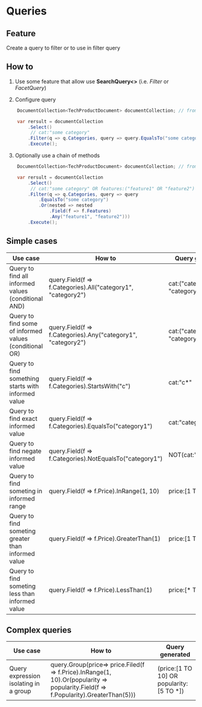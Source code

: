 # Queries

## Feature

Create a query to filter or to use in filter query

## How to

1.  Use some feature that allow use **SearchQuery&lt;>** (i.e. _Filter_ or _FacetQuery_)

2.  Configure query

```csharp
	DocumentCollection<TechProductDocument> documentCollection; // from DI

    var rersult = documentCollection
        .Select()
		 // cat:"some category"
        .Filter(q => q.Categories, query => query.EqualsTo("some category"))
        .Execute();
```

3.  Optionally use a chain of methods

```csharp
	DocumentCollection<TechProductDocument> documentCollection; // from DI

    var rersult = documentCollection
        .Select()
		 // cat:"some category" OR features:("feature1" OR "feature2")
        .Filter(q => q.Categories, query => query
            .EqualsTo("some category")
            .Or(nested => nested
                .Field(f => f.Features)
                .Any("feature1", "feature2")))
        .Execute();
```

## Simple cases

| Use case                                               | How to                                                       | Query generated                   |
| ------------------------------------------------------ | ------------------------------------------------------------ | --------------------------------- |
| Query to find all informed values (conditional AND)    | query.Field(f => f.Categories).All("category1", "category2") | cat:("category1" AND "category2") |
| Query to find some of informed values (conditional OR) | query.Field(f => f.Categories).Any("category1", "category2") | cat:("category1" OR "category2")  |
| Query to find something starts with informed value     | query.Field(f => f.Categories).StartsWith("c")               | cat:"c\*"                         |
| Query to find exact informed value                     | query.Field(f => f.Categories).EqualsTo("category1")         | cat:"category1"                   |
| Query to find negate informed value                    | query.Field(f => f.Categories).NotEqualsTo("category1")      | NOT(cat:"category1")              |
| Query to find someting in informed range               | query.Field(f => f.Price).InRange(1, 10)                     | price:[1 TO 10]                   |
| Query to find someting greater than informed value     | query.Field(f => f.Price).GreaterThan(1)                     | price:[1 TO *]                    |
| Query to find someting less than informed value        | query.Field(f => f.Price).LessThan(1)                        | price:[* TO 10]                   |

## Complex queries

| Use case                              | How to                                                                                                                             | Query generated                           |
| ------------------------------------- | ---------------------------------------------------------------------------------------------------------------------------------- | ----------------------------------------- |
| Query expression isolating in a group | query.Group(price=> price.Filed(f => f.Price).InRange(1, 10).Or(popularity => popularity.Field(f => f.Popularity).GreaterThan(5))) | (price:[1 TO 10] OR  popularity:[5 TO *]) |

